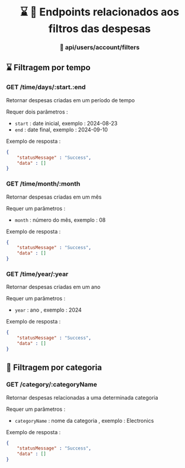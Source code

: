 <h1 align="center"> ⌛ 🔖 Endpoints relacionados aos filtros das despesas</h1>
<h3 align="center"> 🚩 api/users/account/filters</h3>

## ⌛ Filtragem por tempo 
### GET /time/days/:start.:end
Retornar despesas criadas em um período de tempo

Requer dois parâmetros : 
- `start` : date inicial, exemplo : 2024-08-23
- `end` : date final, exemplo : 2024-09-10

Exemplo de resposta : 
```json
{
    "statusMessage" : "Success",
    "data" : []
}

```

### GET /time/month/:month
Retornar despesas criadas em um mês

Requer um parâmetros : 
- `month` : número do mês, exemplo : 08

Exemplo de resposta : 
```json
{
    "statusMessage" : "Success",
    "data" : []
}

```

### GET /time/year/:year
Retornar despesas criadas em um ano

Requer um parâmetros : 
- `year` : ano , exemplo : 2024

Exemplo de resposta : 
```json
{
    "statusMessage" : "Success",
    "data" : []
}

```

##  🔖 Filtragem por categoria
### GET /category/:categoryName
Retornar despesas relacionadas a uma determinada categoria 

Requer um parâmetros : 
- `categoryName` : nome da categoria , exemplo : Electronics

Exemplo de resposta : 
```json
{
    "statusMessage" : "Success",
    "data" : []
}

```


